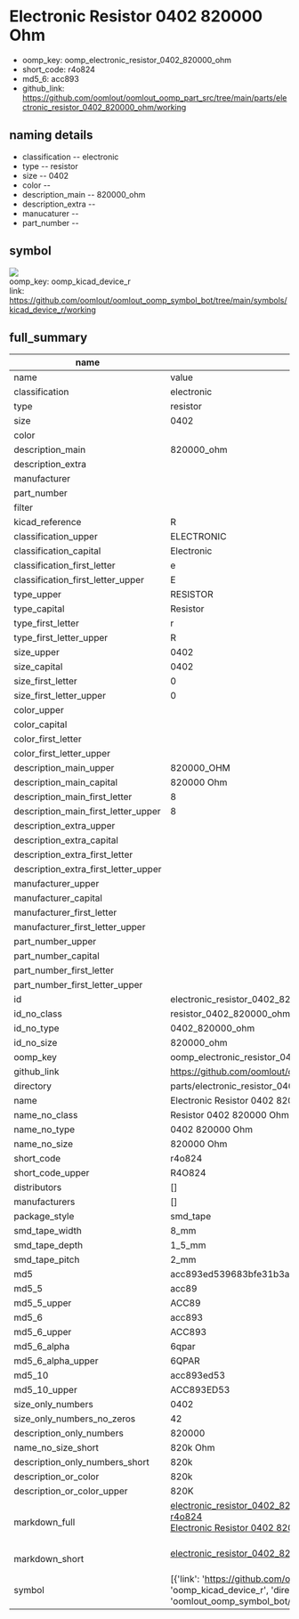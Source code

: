 # Electronic Resistor 0402 820000 Ohm

  
* oomp_key: oomp_electronic_resistor_0402_820000_ohm 
* short_code: r4o824
* md5_6: acc893  
* github_link: https://github.com/oomlout/oomlout_oomp_part_src/tree/main/parts/electronic_resistor_0402_820000_ohm/working  
## naming details
* classification -- electronic
* type -- resistor
* size -- 0402
* color -- 
* description_main -- 820000_ohm
* description_extra -- 
* manucaturer -- 
* part_number -- 



## symbol

![](symbol/{index}}/working/working_600.png)  
oomp_key: oomp_kicad_device_r  
link: https://github.com/oomlout/oomlout_oomp_symbol_bot/tree/main/symbols/kicad_device_r/working  


## full_summary
| name | value | 
| --- | --- | 
| name | value | 
| classification | electronic | 
| type | resistor | 
| size | 0402 | 
| color |  | 
| description_main | 820000_ohm | 
| description_extra |  | 
| manufacturer |  | 
| part_number |  | 
| filter |  | 
| kicad_reference | R | 
| classification_upper | ELECTRONIC | 
| classification_capital | Electronic | 
| classification_first_letter | e | 
| classification_first_letter_upper | E | 
| type_upper | RESISTOR | 
| type_capital | Resistor | 
| type_first_letter | r | 
| type_first_letter_upper | R | 
| size_upper | 0402 | 
| size_capital | 0402 | 
| size_first_letter | 0 | 
| size_first_letter_upper | 0 | 
| color_upper |  | 
| color_capital |  | 
| color_first_letter |  | 
| color_first_letter_upper |  | 
| description_main_upper | 820000_OHM | 
| description_main_capital | 820000 Ohm | 
| description_main_first_letter | 8 | 
| description_main_first_letter_upper | 8 | 
| description_extra_upper |  | 
| description_extra_capital |  | 
| description_extra_first_letter |  | 
| description_extra_first_letter_upper |  | 
| manufacturer_upper |  | 
| manufacturer_capital |  | 
| manufacturer_first_letter |  | 
| manufacturer_first_letter_upper |  | 
| part_number_upper |  | 
| part_number_capital |  | 
| part_number_first_letter |  | 
| part_number_first_letter_upper |  | 
| id | electronic_resistor_0402_820000_ohm | 
| id_no_class | resistor_0402_820000_ohm | 
| id_no_type | 0402_820000_ohm | 
| id_no_size | 820000_ohm | 
| oomp_key | oomp_electronic_resistor_0402_820000_ohm | 
| github_link | https://github.com/oomlout/oomlout_oomp_part_src/tree/main/parts/electronic_resistor_0402_820000_ohm/working | 
| directory | parts/electronic_resistor_0402_820000_ohm | 
| name | Electronic Resistor 0402 820000 Ohm | 
| name_no_class | Resistor 0402 820000 Ohm | 
| name_no_type | 0402 820000 Ohm | 
| name_no_size | 820000 Ohm | 
| short_code | r4o824 | 
| short_code_upper | R4O824 | 
| distributors | [] | 
| manufacturers | [] | 
| package_style | smd_tape | 
| smd_tape_width | 8_mm | 
| smd_tape_depth | 1_5_mm | 
| smd_tape_pitch | 2_mm | 
| md5 | acc893ed539683bfe31b3ace4a8846c8 | 
| md5_5 | acc89 | 
| md5_5_upper | ACC89 | 
| md5_6 | acc893 | 
| md5_6_upper | ACC893 | 
| md5_6_alpha | 6qpar | 
| md5_6_alpha_upper | 6QPAR | 
| md5_10 | acc893ed53 | 
| md5_10_upper | ACC893ED53 | 
| size_only_numbers | 0402 | 
| size_only_numbers_no_zeros | 42 | 
| description_only_numbers | 820000 | 
| name_no_size_short | 820k Ohm | 
| description_only_numbers_short | 820k | 
| description_or_color | 820k | 
| description_or_color_upper | 820K | 
| markdown_full | [electronic_resistor_0402_820000_ohm](https://github.com/oomlout/oomlout_oomp_part_src/tree/main/parts/electronic_resistor_0402_820000_ohm/working)<br>[r4o824](https://github.com/oomlout/oomlout_oomp_part_src/tree/main/parts/electronic_resistor_0402_820000_ohm/working)<br>[Electronic Resistor 0402 820000 Ohm](https://github.com/oomlout/oomlout_oomp_part_src/tree/main/parts/electronic_resistor_0402_820000_ohm/working)<br><br> | 
| markdown_short | [electronic_resistor_0402_820000_ohm](https://github.com/oomlout/oomlout_oomp_part_src/tree/main/parts/electronic_resistor_0402_820000_ohm/working)<br><br> | 
| symbol | [{'link': 'https://github.com/oomlout/oomlout_oomp_symbol_bot/tree/main/symbols/kicad_device_r', 'oomp_key': 'oomp_kicad_device_r', 'directory': 'oomlout_oomp_symbol_bot/symbols/kicad_device_r//working/working.kicad_sym', 'index': 0}] | 
